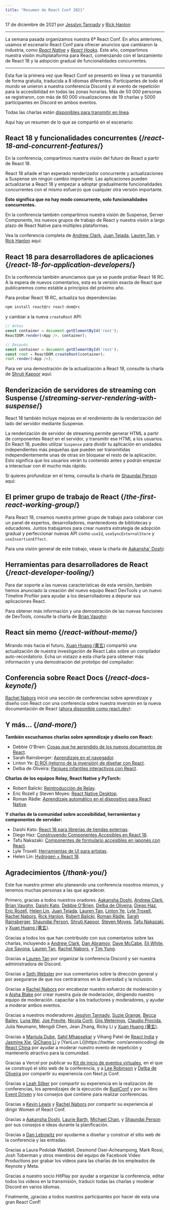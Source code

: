 ```yaml
---
title: "Resumen de React Conf 2021"
---
```


17 de diciembre de 2021 por [Jesslyn Tannady](https://twitter.com/jtannady) y [Rick Hanlon](https://twitter.com/rickhanlonii)

---

<Intro>

La semana pasada organizamos nuestra 6ª React Conf. En años anteriores, usamos el escenario React Conf para ofrecer anuncios que cambiaron la industria, como [_React Native_](https://engineering.fb.com/2015/03/26/android/react-native-bringing-modern-web-techniques-to-mobile/) y [_React Hooks_](https://es.reactjs.org/docs/hooks-intro.html). Este año, compartimos nuestra visión multiplataforma para React, comenzando con el lanzamiento de React 18 y la adopción gradual de funcionalidades concurrentes.

</Intro>

---

Esta fue la primera vez que React Conf se presentó en línea y se transmitió de forma gratuita, traducida a 8 idiomas diferentes. Participantes de todo el mundo se unieron a nuestra conferencia Discord y al evento de repetición para la accesibilidad en todas las zonas horarias. Más de 50 000 personas se registraron, con más de 60 000 visualizaciones de 19 charlas y 5000 participantes en Discord en ambos eventos.

Todas las charlas están [disponibles para transmitir en línea](https://www.youtube.com/watch?v=FZ0cG47msEk&list=PLNG_1j3cPCaZZ7etkzWA7JfdmKWT0pMsa).

Aquí hay un resumen de lo que se compartió en el escenario:

## React 18 y funcionalidades concurrentes {/*react-18-and-concurrent-features*/}

En la conferencia, compartimos nuestra visión del futuro de React a partir de React 18.

React 18 añade el tan esperado renderizador concurrente y actualizaciones a Suspense sin ningún cambio importante. Las aplicaciones pueden actualizarse a React 18 y empezar a adoptar gradualmente funcionalidades concurrentes con el mismo esfuerzo que cualquier otra versión importante.

**Esto significa que no hay modo concurrente, solo funcionalidades concurrentes.**

En la conferencia también compartimos nuestra visión de Suspense, Server Components, los nuevos grupos de trabajo de React y nuestra visión a largo plazo de React Native para múltiples plataformas.

Vea la conferencia completa de [Andrew Clark](https://twitter.com/acdlite), [Juan Tejada](https://twitter.com/_jstejada), [Lauren Tan](https://twitter.com/potetotes), y [Rick Hanlon](https://twitter.com/rickhanlonii) aquí:

<YouTubeIframe src="https://www.youtube.com/embed/FZ0cG47msEk" />

## React 18 para desarrolladores de aplicaciones {/*react-18-for-application-developers*/}

En la conferencia también anunciamos que ya se puede probar React 18 RC. A la espera de nuevos comentarios, esta es la versión exacta de React que publicaremos como estable a principios del próximo año.

Para probar React 18 RC, actualiza tus dependencias:

```bash
npm install react@rc react-dom@rc
```

y cambiar a la nueva `createRoot` API:

```js
// Antes
const container = document.getElementById('root');
ReactDOM.render(<App />, container);

// Después
const container = document.getElementById('root');
const root = ReactDOM.createRoot(container);
root.render(<App />);
```

Para ver una demostración de la actualización a React 18, consulte la charla de [Shruti Kapoor](https://twitter.com/shrutikapoor08) aquí:

<YouTubeIframe src="https://www.youtube.com/embed/ytudH8je5ko" />

## Renderización de servidores de streaming con Suspense {/*streaming-server-rendering-with-suspense*/}

React 18 también incluye mejoras en el rendimiento de la renderización del lado del servidor mediante Suspense.

La renderización de servidor de streaming permite generar HTML a partir de componentes React en el servidor, y transmitir ese HTML a los usuarios. En React 18, puedes utilizar `Suspense` para dividir tu aplicación en unidades independientes más pequeñas que pueden ser transmitidas independientemente unas de otras sin bloquear el resto de la aplicación. Esto significa que los usuarios verán tu contenido antes y podrán empezar a interactuar con él mucho más rápido.

Si quieres profundizar en el tema, consulta la charla de [Shaundai Person](https://twitter.com/shaundai) aquí:

<YouTubeIframe src="https://www.youtube.com/embed/pj5N-Khihgc" />

## El primer grupo de trabajo de React {/*the-first-react-working-group*/}

Para React 18, creamos nuestro primer grupo de trabajo para colaborar con un panel de expertos, desarrolladores, mantenedores de bibliotecas y educadores. Juntos trabajamos para crear nuestra estrategia de adopción gradual y perfeccionar nuevas API como `useId`, `useSyncExternalStore` y `useInsertionEffect`.

Para una visión general de este trabajo, véase la charla de [Aakansha' Doshi](https://twitter.com/aakansha1216):

<YouTubeIframe src="https://www.youtube.com/embed/qn7gRClrC9U" />

## Herramientas para desarrolladores de React {/*react-developer-tooling*/}

Para dar soporte a las nuevas características de esta versión, también hemos anunciado la creación del nuevo equipo React DevTools y un nuevo Timeline Profiler para ayudar a los desarrolladores a depurar sus aplicaciones React.

Para obtener más información y una demostración de las nuevas funciones de DevTools, consulte la charla de [Brian Vaughn](https://twitter.com/brian_d_vaughn):

<YouTubeIframe src="https://www.youtube.com/embed/oxDfrke8rZg" />

## React sin memo {/*react-without-memo*/}

Mirando más hacia el futuro, [Xuan Huang (黄玄)](https://twitter.com/Huxpro) compartió una actualización de nuestra investigación de React Labs sobre un compilador auto-recordatorio. Echa un vistazo a esta charla para obtener más información y una demostración del prototipo del compilador:

<YouTubeIframe src="https://www.youtube.com/embed/lGEMwh32soc" />

## Conferencia sobre React Docs {/*react-docs-keynote*/}

[Rachel Nabors](https://twitter.com/rachelnabors) inició una sección de conferencias sobre aprendizaje y diseño con React con una conferencia sobre nuestra inversión en la nueva documentación de React ([ahora disponible como react.dev](/blog/2023/03/16/introducing-react-dev)):

<YouTubeIframe src="https://www.youtube.com/embed/mneDaMYOKP8" />

## Y más... {/*and-more*/}

**También escuchamos charlas sobre aprendizaje y diseño con React:**

- Debbie O'Brien: [Cosas que he aprendido de los nuevos documentos de React](https://youtu.be/-7odLW_hG7s).
- Sarah Rainsberger: [Aprendizaje en el navegador](https://youtu.be/5X-WEQflCL0).
- Linton Ye: [El ROI (retorno de la inversión) de diseñar con React](https://youtu.be/7cPWmID5XAk).
- Delba de Oliveira: [Parques infantiles interactivos con React](https://youtu.be/zL8cz2W0z34).

**Charlas de los equipos Relay, React Native y PyTorch:**

- Robert Balicki: [Reintroducción de Relay](https://youtu.be/lhVGdErZuN4).
- Eric Rozell y Steven Moyes: [React Native Desktop](https://youtu.be/9L4FFrvwJwY).
- Roman Rädle: [Aprendizaje automático en el dispositivo para React Native](https://youtu.be/NLj73vrc2I8).

**Y charlas de la comunidad sobre accesibilidad, herramientas y componentes de servidor:**

- Daishi Kato: [React 18 para librerías de tiendas externas](https://youtu.be/oPfSC5bQPR8).
- Diego Haz: [Construyendo Componentes Accesibles en React 18](https://youtu.be/dcm8fjBfro8).
- Tafu Nakazaki: [Componentes de formulario accesibles en japonés con React](https://youtu.be/S4a0QlsH0pU).
- Lyle Troxell: [Herramientas de UI para artistas](https://youtu.be/b3l4WxipFsE).
- Helen Lin: [Hydrogen + React 18](https://youtu.be/HS6vIYkSNks).

## Agradecimientos {/*thank-you*/}

Este fue nuestro primer año planeando una conferencia nosotros mismos, y tenemos muchas personas a las que agradecer.

Primero, gracias a todos nuestros oradores. [Aakansha Doshi](https://twitter.com/aakansha1216), [Andrew Clark](https://twitter.com/acdlite), [Brian Vaughn](https://twitter.com/brian_d_vaughn), [Daishi Kato](https://twitter.com/dai_shi), [Debbie O'Brien](https://twitter.com/debs_obrien), [Delba de Oliveira](https://twitter.com/delba_oliveira), [Diego Haz](https://twitter.com/diegohaz), [Eric Rozell](https://twitter.com/EricRozell), [Helen Lin](https://twitter.com/wizardlyhel), [Juan Tejada](https://twitter.com/_jstejada), [Lauren Tan](https://twitter.com/potetotes), [Linton Ye](https://twitter.com/lintonye), [Lyle Troxell](https://twitter.com/lyle), [Rachel Nabors](https://twitter.com/rachelnabors), [Rick Hanlon](https://twitter.com/rickhanlonii), [Robert Balicki](https://twitter.com/StatisticsFTW), [Roman Rädle](https://twitter.com/raedle), [Sarah Rainsberger](https://twitter.com/sarah11918), [Shaundai Person](https://twitter.com/shaundai), [Shruti Kapoor](https://twitter.com/shrutikapoor08), [Steven Moyes](https://twitter.com/moyessa), [Tafu Nakazaki](https://twitter.com/hawaiiman0), y [Xuan Huang (黄玄)](https://twitter.com/Huxpro).

Gracias a todos los que han contribuido con sus comentarios sobre las charlas, incluyendo a [Andrew Clark](https://twitter.com/acdlite), [Dan Abramov](https://twitter.com/dan_abramov), [Dave McCabe](https://twitter.com/mcc_abe), [Eli White](https://twitter.com/Eli_White), [Joe Savona](https://twitter.com/en_JS), [Lauren Tan](https://twitter.com/potetotes), [Rachel Nabors](https://twitter.com/rachelnabors), y [Tim Yung](https://twitter.com/yungsters).

Gracias a [Lauren Tan](https://twitter.com/potetotes) por organizar la conferencia Discord y ser nuestra administradora de Discord.

Gracias a [Seth Webster](https://twitter.com/sethwebster) por sus comentarios sobre la dirección general y por asegurarse de que nos centráramos en la diversidad y la inclusión.

Gracias a [Rachel Nabors](https://twitter.com/rachelnabors) por encabezar nuestro esfuerzo de moderación y a [Aisha Blake](https://twitter.com/AishaBlake) por crear nuestra guía de moderación, dirigiendo nuestro equipo de moderación. capacitar a los traductores y moderadores, y ayudar a moderar ambos eventos.

Gracias a nuestros moderadores [Jesslyn Tannady](https://twitter.com/jtannady), [Suzie Grange](https://twitter.com/missuze), [Becca Bailey](https://twitter.com/beccaliz), [Luna Wei](https://twitter.com/lunaleaps), [Joe Previte](https://twitter.com/jsjoeio), [Nicola Corti](https://twitter.com/Cortinico), [Gijs Weterings](https://twitter.com/gweterings), [Claudio Procida](https://twitter.com/claudiopro), Julia Neumann, Mengdi Chen, Jean Zhang, Ricky Li y [Xuan Huang (黄玄)](https://twitter.com/Huxpro).

Gracias a [Manjula Dube](https://twitter.com/manjula_dube), [Sahil Mhapsekar](https://twitter.com/apheri0) y Vihang Patel de [React India](https://www.reactindia.io/) y [Jasmine Xie](https://twitter.com/jasmine_xby), [QiChang Li](https://twitter.com/QCL15) y [YanLun Li](https://twitter. com/anneincoding) de [React China](https://twitter.com/ReactChina) por ayudar a moderar nuestro evento de repetición y mantenerlo atractivo para la comunidad.

Gracias a Vercel por publicar su [Kit de inicio de eventos virtuales](https://vercel.com/virtual-event-starter-kit), en el que se construyó el sitio web de la conferencia, y a [Lee Robinson](https://twitter.com/leeerob) y [Delba de Oliveira](https://twitter.com/delba_oliveira) por compartir su experiencia con Next.js Conf.

Gracias a [Leah Silber](https://twitter.com/wifelette) por compartir su experiencia en la realización de conferencias, los aprendizajes de la ejecución de [RustConf](https://rustconf.com/) y por su libro [Event Driven](https://leanpub.com/eventdriven/) y los consejos que contiene para realizar conferencias.

Gracias a [Kevin Lewis](https://twitter.com/_phzn) y [Rachel Nabors](https://twitter.com/rachelnabors) por compartir su experiencia al dirigir Women of React Conf.

Gracias a [Aakansha Doshi](https://twitter.com/aakansha1216), [Laurie Barth](https://twitter.com/laurieontech), [Michael Chan](https://twitter.com/chantastic), y [Shaundai Person](https://twitter.com/shaundai) por sus consejos e ideas durante la planificación.

Gracias a [Dan Lebowitz](https://twitter.com/lebo) por ayudarme a diseñar y construir el sitio web de la conferencia y las entradas.

Gracias a Laura Podolak Waddell, Desmond Osei-Acheampong, Mark Rossi, Josh Toberman y otros miembros del equipo de Facebook Video Productions por grabar los videos para las charlas de los empleados de Keynote y Meta.

Gracias a nuestro socio HitPlay por ayudar a organizar la conferencia, editar todos los videos en la transmisión, traducir todas las charlas y moderar Discord en varios idiomas.

Finalmente, ¡gracias a todos nuestros participantes por hacer de esta una gran React Conf!
